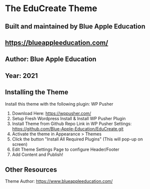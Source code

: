# The EduCreate Theme

## Built and maintained by Blue Apple Education

##

## https://blueappleeducation.com/

##

## Author: Blue Apple Education

##

## Year: 2021

## Installing the Theme

Install this theme with the following plugin: WP Pusher

1. Download Here: https://wppusher.com/
2. Setup Fresh Wordpress Install & Install WP Pusher Plugin
3. Install Theme from Github Repo Link in WP Pusher Settings: https://github.com/Blue-Apple-Education/EduCreate.git
4. Activate the theme in Appearance > Themes
5. Click the button "Install All Required Plugins" (This will pop-up on screen)
6. Edit Theme Settings Page to configure Header/Footer
7. Add Content and Publish!

## Other Resources

Theme Author: https://www.blueappleeducation.com/
